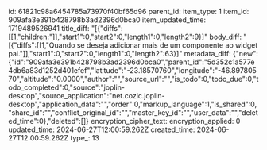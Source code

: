 id: 61821c98a6454785a73970f40bf65d96
parent_id: 
item_type: 1
item_id: 909afa3e391b428798b3ad2396d0bca0
item_updated_time: 1719489526941
title_diff: "[{\"diffs\":[[1,\"children:\"]],\"start1\":0,\"start2\":0,\"length1\":0,\"length2\":9}]"
body_diff: "[{\"diffs\":[[1,\"Quando se deseja adicionar mais de um componente ao widget pai.\"]],\"start1\":0,\"start2\":0,\"length1\":0,\"length2\":63}]"
metadata_diff: {"new":{"id":"909afa3e391b428798b3ad2396d0bca0","parent_id":"5d352c1a577e4db6a83d1252d401efef","latitude":"-23.18570760","longitude":"-46.89780570","altitude":"0.0000","author":"","source_url":"","is_todo":0,"todo_due":0,"todo_completed":0,"source":"joplin-desktop","source_application":"net.cozic.joplin-desktop","application_data":"","order":0,"markup_language":1,"is_shared":0,"share_id":"","conflict_original_id":"","master_key_id":"","user_data":"","deleted_time":0},"deleted":[]}
encryption_cipher_text: 
encryption_applied: 0
updated_time: 2024-06-27T12:00:59.262Z
created_time: 2024-06-27T12:00:59.262Z
type_: 13